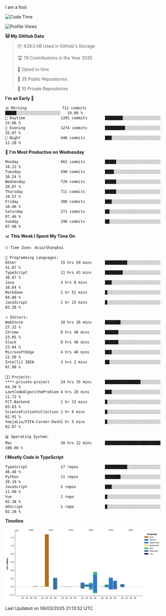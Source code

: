 I am a fool.

<!--START_SECTION:waka-->
![Code Time](http://img.shields.io/badge/Code%20Time-2%2C682%20hrs%2050%20mins-blue)

![Profile Views](http://img.shields.io/badge/Profile%20Views-0-blue)

**🐱 My GitHub Data** 

> 📦 429.0 kB Used in GitHub's Storage 
 > 
> 🏆 79 Contributions in the Year 2025
 > 
> 💼 Opted to Hire
 > 
> 📜 35 Public Repositories 
 > 
> 🔑 10 Private Repositories 
 > 
**I'm an Early 🐤** 

```text
🌞 Morning                712 commits         █████░░░░░░░░░░░░░░░░░░░░   19.60 % 
🌆 Daytime                1201 commits        ████████░░░░░░░░░░░░░░░░░   33.06 % 
🌃 Evening                1274 commits        █████████░░░░░░░░░░░░░░░░   35.07 % 
🌙 Night                  446 commits         ███░░░░░░░░░░░░░░░░░░░░░░   12.28 % 
```
📅 **I'm Most Productive on Wednesday** 

```text
Monday                   662 commits         █████░░░░░░░░░░░░░░░░░░░░   18.22 % 
Tuesday                  590 commits         ████░░░░░░░░░░░░░░░░░░░░░   16.24 % 
Wednesday                729 commits         █████░░░░░░░░░░░░░░░░░░░░   20.07 % 
Thursday                 711 commits         █████░░░░░░░░░░░░░░░░░░░░   19.57 % 
Friday                   380 commits         ███░░░░░░░░░░░░░░░░░░░░░░   10.46 % 
Saturday                 271 commits         ██░░░░░░░░░░░░░░░░░░░░░░░   07.46 % 
Sunday                   290 commits         ██░░░░░░░░░░░░░░░░░░░░░░░   07.98 % 
```


📊 **This Week I Spent My Time On** 

```text
🕑︎ Time Zone: Asia/Shanghai

💬 Programming Languages: 
Other                    15 hrs 59 mins      ██████████░░░░░░░░░░░░░░░   41.87 % 
TypeScript               11 hrs 43 mins      ████████░░░░░░░░░░░░░░░░░   30.67 % 
Java                     4 hrs 8 mins        ███░░░░░░░░░░░░░░░░░░░░░░   10.84 % 
Markdown                 1 hr 51 mins        █░░░░░░░░░░░░░░░░░░░░░░░░   04.88 % 
JavaScript               1 hr 15 mins        █░░░░░░░░░░░░░░░░░░░░░░░░   03.28 % 

🔥 Editors: 
WebStorm                 10 hrs 26 mins      ███████░░░░░░░░░░░░░░░░░░   27.32 % 
Chrome                   8 hrs 48 mins       ██████░░░░░░░░░░░░░░░░░░░   23.05 % 
Slack                    8 hrs 48 mins       ██████░░░░░░░░░░░░░░░░░░░   23.04 % 
MicrosoftEdge            4 hrs 46 mins       ███░░░░░░░░░░░░░░░░░░░░░░   12.50 % 
IntelliJ IDEA            3 hrs 2 mins        ██░░░░░░░░░░░░░░░░░░░░░░░   07.98 % 

🐱‍💻 Projects: 
****-private-project     24 hrs 35 mins      ████████████████░░░░░░░░░   64.39 % 
LeetCodeAlgorithmProblem 4 hrs 28 mins       ███░░░░░░░░░░░░░░░░░░░░░░   11.72 % 
FCT-Backend              1 hr 23 mins        █░░░░░░░░░░░░░░░░░░░░░░░░   03.63 % 
ScienceFictionCollection 1 hr 6 mins         █░░░░░░░░░░░░░░░░░░░░░░░░   02.91 % 
VeejaLiu/FIFA-Career-Dash1 hr 5 mins         █░░░░░░░░░░░░░░░░░░░░░░░░   02.87 % 

💻 Operating System: 
Mac                      38 hrs 12 mins      █████████████████████████   100.00 % 
```

**I Mostly Code in TypeScript** 

```text
TypeScript               17 repos            ██████████░░░░░░░░░░░░░░░   40.48 % 
Python                   11 repos            ███████░░░░░░░░░░░░░░░░░░   26.19 % 
JavaScript               5 repos             ███░░░░░░░░░░░░░░░░░░░░░░   11.90 % 
Vue                      1 repo              █░░░░░░░░░░░░░░░░░░░░░░░░   02.38 % 
GDScript                 1 repo              █░░░░░░░░░░░░░░░░░░░░░░░░   02.38 % 
```



**Timeline**

![Lines of Code chart](https://raw.githubusercontent.com/VeejaLiu/VeejaLiu/master/assets/bar_graph.png)


 Last Updated on 06/03/2025 21:13:52 UTC
<!--END_SECTION:waka-->
